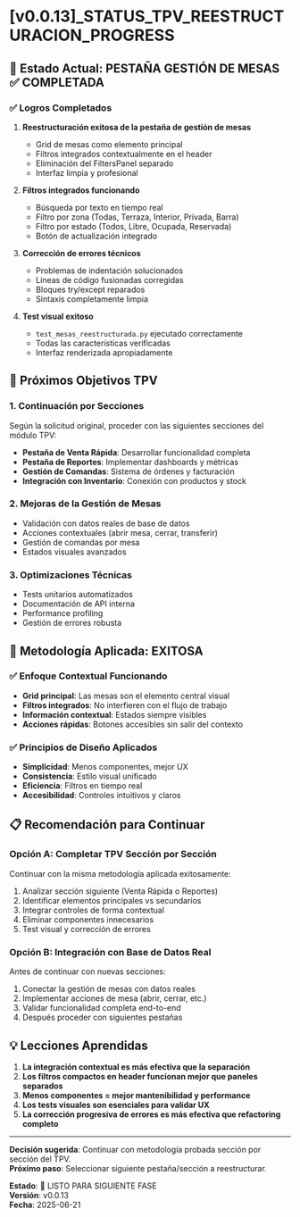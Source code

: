 # [v0.0.13]_STATUS_TPV_REESTRUCTURACION_PROGRESS

## 🎯 Estado Actual: PESTAÑA GESTIÓN DE MESAS ✅ COMPLETADA

### ✅ Logros Completados

1. **Reestructuración exitosa de la pestaña de gestión de mesas**
   - Grid de mesas como elemento principal
   - Filtros integrados contextualmente en el header
   - Eliminación del FiltersPanel separado
   - Interfaz limpia y profesional

2. **Filtros integrados funcionando**
   - Búsqueda por texto en tiempo real
   - Filtro por zona (Todas, Terraza, Interior, Privada, Barra)
   - Filtro por estado (Todos, Libre, Ocupada, Reservada)
   - Botón de actualización integrado

3. **Corrección de errores técnicos**
   - Problemas de indentación solucionados
   - Líneas de código fusionadas corregidas
   - Bloques try/except reparados
   - Sintaxis completamente limpia

4. **Test visual exitoso**
   - `test_mesas_reestructurada.py` ejecutado correctamente
   - Todas las características verificadas
   - Interfaz renderizada apropiadamente

## 🎯 Próximos Objetivos TPV

### 1. **Continuación por Secciones**
Según la solicitud original, proceder con las siguientes secciones del módulo TPV:

- **Pestaña de Venta Rápida**: Desarrollar funcionalidad completa
- **Pestaña de Reportes**: Implementar dashboards y métricas
- **Gestión de Comandas**: Sistema de órdenes y facturación
- **Integración con Inventario**: Conexión con productos y stock

### 2. **Mejoras de la Gestión de Mesas**
- Validación con datos reales de base de datos
- Acciones contextuales (abrir mesa, cerrar, transferir)
- Gestión de comandas por mesa
- Estados visuales avanzados

### 3. **Optimizaciones Técnicas**
- Tests unitarios automatizados
- Documentación de API interna
- Performance profiling
- Gestión de errores robusta

## 🎨 Metodología Aplicada: EXITOSA

### ✅ Enfoque Contextual Funcionando
- **Grid principal**: Las mesas son el elemento central visual
- **Filtros integrados**: No interfieren con el flujo de trabajo
- **Información contextual**: Estados siempre visibles
- **Acciones rápidas**: Botones accesibles sin salir del contexto

### ✅ Principios de Diseño Aplicados
- **Simplicidad**: Menos componentes, mejor UX
- **Consistencia**: Estilo visual unificado
- **Eficiencia**: Filtros en tiempo real
- **Accesibilidad**: Controles intuitivos y claros

## 📋 Recomendación para Continuar

### Opción A: **Completar TPV Sección por Sección**
Continuar con la misma metodología aplicada exitosamente:
1. Analizar sección siguiente (Venta Rápida o Reportes)
2. Identificar elementos principales vs secundarios
3. Integrar controles de forma contextual
4. Eliminar componentes innecesarios
5. Test visual y corrección de errores

### Opción B: **Integración con Base de Datos Real**
Antes de continuar con nuevas secciones:
1. Conectar la gestión de mesas con datos reales
2. Implementar acciones de mesa (abrir, cerrar, etc.)
3. Validar funcionalidad completa end-to-end
4. Después proceder con siguientes pestañas

## 💡 Lecciones Aprendidas

1. **La integración contextual es más efectiva que la separación**
2. **Los filtros compactos en header funcionan mejor que paneles separados**
3. **Menos componentes = mejor mantenibilidad y performance**
4. **Los tests visuales son esenciales para validar UX**
5. **La corrección progresiva de errores es más efectiva que refactoring completo**

---
**Decisión sugerida**: Continuar con metodología probada sección por sección del TPV.  
**Próximo paso**: Seleccionar siguiente pestaña/sección a reestructurar.

**Estado**: 🎯 LISTO PARA SIGUIENTE FASE  
**Versión**: v0.0.13  
**Fecha**: 2025-06-21
